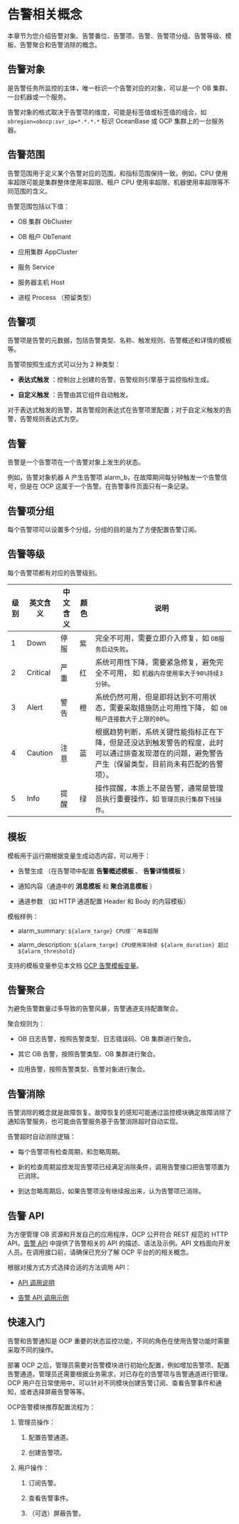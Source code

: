 告警相关概念
===========================

本章节为您介绍告警对象、告警番位、告警项、告警、告警项分组、告警等级、模板、告警聚合和告警消除的概念。

告警对象
-------------------------

是告警任务所监控的主体，唯一标识一个告警对应的对象，可以是一个 OB 集群、一台机器或一个服务。

告警对象的格式取决于告警项的维度，可能是标签值或标签值的组合，如 `obregion=obocp:svr_ip=*.*.*.*` 标识 OceanBase 或 OCP 集群上的一台服务器。

告警范围
-------------------------

告警范围用于定义某个告警对应的范围，和指标范围保持一致。例如，CPU 使用率超限可能是集群整体使用率超限、租户 CPU 使用率超限、机器使用率超限等不同范围的含义。

告警范围包括以下值：

* OB 集群 ObCluster

* OB 租户 ObTenant

* 应用集群 AppCluster

* 服务 Service

* 服务器主机 Host

* 进程 Process （预留类型）

告警项
------------------------

告警项是告警的元数据，包括告警类型、名称、触发规则、告警概述和详情的模板等。

告警项按照生成方式可以分为 2 种类型：

* **表达式触发** ：控制台上创建的告警，告警规则引擎基于监控指标生成。

* **自定义触发** ：告警由其它组件自动触发。

对于表达式触发的告警，其告警规则表达式在告警项里配置；对于自定义触发的告警，告警规则表达式为空。

告警
-----------------------

告警是一个告警项在一个告警对象上发生的状态。

例如，告警对象机器 A 产生告警项 alarm_b，在故障期间每分钟触发一个告警信号，但是在 OCP 这属于一个告警。在告警事件页面只有一条记录。

告警项分组
--------------------------

每个告警项可以设置多个分组，分组的目的是为了方便配置告警订阅。

告警等级
-------------------------

每个告警项都有对应的告警级别。

| **级别** | **英文含义** | **中文含义** | **颜色** |                                   **说明**                                    |
|--------|----------|----------|--------|-----------------------------------------------------------------------------|
| 1      | Down     | 停服       | 紫      | 完全不可用，需要立即介入修复，如  `OB服务启动失败`。                               |
| 2      | Critical | 严重       | 红      | 系统可用性下降，需要紧急修复，避免完全不可用， 如  `机器内存使用率大于90%持续3分钟`。             |
| 3      | Alert    | 警告       | 橙      | 系统仍然可用，但是即将达到不可用状态，需要采取措施防止可用性下降， 如  `OB租户连接数大于上限的80%`。     |
| 4      | Caution  | 注意       | 蓝      | 根据趋势判断，系统关键性能指标正在下降，但是还没达到触发警告的程度，此时可以通过排查发现潜在的问题，避免警告产生（保留类型，目前尚未有匹配的告警项）。 |
| 5      | Info     | 提醒       | 绿      | 操作提醒，本质上不是告警，通常是管理员执行重要操作，如  `管理员执行集群下线操作`。                 |

模板
-----------------------

模板用于运行期根据变量生成动态内容，可以用于：

* 告警生成 （在告警项中配置 **告警概述模板** 、 **告警详情模板** ）

* 通知内容（通道中的 **消息模板** 和 **聚合消息模板** ）

* 通道参数 （如 HTTP 通道配置 Header 和 Body 的内容模板）

模板样例：

* alarm_summary: `${alarm_targe} CPU使``用率超限`

* alarm_description: `${alarm_targe} CPU使用率持续 ${alarm_duration} 超过 ${alarm_threshold}`

支持的模板变量参见本文档 [OCP 告警模板变量](../1300.appendix-2/500.ocp-alert-template-variables.md)。

告警聚合
-------------------------

为避免告警数量过多导致的告警风暴，告警通道支持配置聚合。

聚合规则为：

* OB 日志告警，按照告警类型、日志错误码、OB 集群进行聚合。

* 其它 OB 告警，按照告警类型、OB 集群进行聚合。

* 应用告警，按照告警类型、告警对象进行聚合。

告警消除
-------------------------

告警消除的概念就是故障恢复。故障恢复的感知可能通过监控模块确定故障消除了通知告警服务，也可能由告警服务基于告警消除超时自动实现。

告警超时自动消除逻辑：

* 每个告警项有检查周期，和忽略周期。

* 新的检查周期监控发现告警项已经满足消除条件，调用告警接口把告警项置为已消除。

* 到达忽略周期后，如果告警项没有继续报出来，认为告警项已消除。

告警 API
---------------------------

为方便管理 OB 资源和开发自己的应用程序，OCP 公开符合 REST 规范的 HTTP API。[告警 API](../../600.api-reference/900.alert/100.alert-events/100.query-the-alert-event-list.md) 中提供了告警相关的 API 的描述、语法及示例。API 文档面向开发人员。在调用接口前，请确保已充分了解 OCP 平台的的相关概念。

根据对接方式方式选择合适的方法调用 API：

* [API 调用说明](../../600.api-reference/200.api-call-description.md)

* [告警 API 调用示例](../1300.appendix-2/600.sample-call.md)

快速入门
-------------------------

告警和告警通知是 OCP 重要的状态监控功能，不同的角色在使用告警功能时需要采取不同的操作。

部署 OCP 之后，管理员需要对告警模块进行初始化配置，例如增加告警项、配置告警通道。管理员还需要根据业务需求，对已存在的告警项与告警通道进行管理。OCP 用户在日常使用中，可以针对不同模块创建告警订阅、查看告警事件和通知，或者选择屏蔽告警等等。

OCP告警模块推荐配置流程为：

1. 管理员操作：

   1. 配置告警通道。

   2. 创建告警项。

<!-- -->

2. 用户操作：

   1. 订阅告警。

   2. 查看告警事件。

   3. （可选）屏蔽告警。
